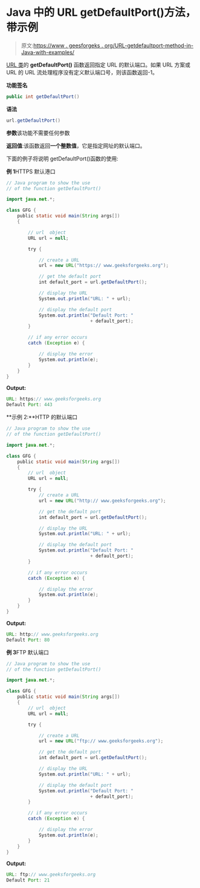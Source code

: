 # Java 中的 URL getDefaultPort()方法，带示例

> 原文:[https://www . geesforgeks . org/URL-getdefaultport-method-in-Java-with-examples/](https://www.geeksforgeeks.org/url-getdefaultport-method-in-java-with-examples/)

[URL 类](https://www.geeksforgeeks.org/url-class-java-examples/)的 **getDefaultPort()** 函数返回指定 URL 的默认端口。如果 URL 方案或 URL 的 URL 流处理程序没有定义默认端口号，则该函数返回-1。

**功能签名**

```java
public int getDefaultPort()

```

**语法**

```java
url.getDefaultPort()

```

**参数**该功能不需要任何参数

**返回值**:该函数返回**一个整数值**，它是指定网址的默认端口。

下面的例子将说明 getDefaultPort()函数的使用:

**例 1**HTTPS 默认港口

```java
// Java program to show the use
// of the function getDefaultPort()

import java.net.*;

class GFG {
    public static void main(String args[])
    {

        // url  object
        URL url = null;

        try {

            // create a URL
            url = new URL("https:// www.geeksforgeeks.org");

            // get the default port
            int default_port = url.getDefaultPort();

            // display the URL
            System.out.println("URL: " + url);

            // display the default port
            System.out.println("Default Port: "
                               + default_port);
        }

        // if any error occurs
        catch (Exception e) {

            // display the error
            System.out.println(e);
        }
    }
}
```

**Output:**

```java
URL: https:// www.geeksforgeeks.org
Default Port: 443

```

**示例 2:**HTTP 的默认端口

```java
// Java program to show the use
// of the function getDefaultPort()

import java.net.*;

class GFG {
    public static void main(String args[])
    {
        // url  object
        URL url = null;

        try {
            // create a URL
            url = new URL("http:// www.geeksforgeeks.org");

            // get the default port
            int default_port = url.getDefaultPort();

            // display the URL
            System.out.println("URL: " + url);

            // display the default port
            System.out.println("Default Port: "
                               + default_port);
        }

        // if any error occurs
        catch (Exception e) {

            // display the error
            System.out.println(e);
        }
    }
}
```

**Output:**

```java
URL: http:// www.geeksforgeeks.org
Default Port: 80

```

**例 3**FTP 默认端口

```java
// Java program to show the use
// of the function getDefaultPort()

import java.net.*;

class GFG {
    public static void main(String args[])
    {
        // url  object
        URL url = null;

        try {

            // create a URL
            url = new URL("ftp:// www.geeksforgeeks.org");

            // get the default port
            int default_port = url.getDefaultPort();

            // display the URL
            System.out.println("URL: " + url);

            // display the default port
            System.out.println("Default Port: "
                               + default_port);
        }

        // if any error occurs
        catch (Exception e) {

            // display the error
            System.out.println(e);
        }
    }
}
```

**Output:**

```java
URL: ftp:// www.geeksforgeeks.org
Default Port: 21

```